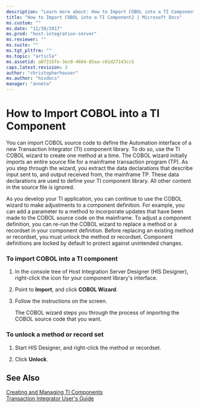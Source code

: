 ```yaml
---
description: "Learn more about: How to Import COBOL into a TI Component"
title: "How to Import COBOL into a TI Component2 | Microsoft Docs"
ms.custom: ""
ms.date: "11/30/2017"
ms.prod: "host-integration-server"
ms.reviewer: ""
ms.suite: ""
ms.tgt_pltfrm: ""
ms.topic: "article"
ms.assetid: a07216fe-3ec0-4664-85aa-c61d27143cc5
caps.latest.revision: 3
author: "christopherhouser"
ms.author: "hisdocs"
manager: "anneta"
---
```

# How to Import COBOL into a TI Component
You can import COBOL source code to define the Automation interface of a new Transaction Integrator (TI) component library. To do so, use the TI COBOL wizard to create one method at a time. The COBOL wizard initially imports an entire source file for a mainframe transaction program (TP). As you step through the wizard, you extract the data declarations that describe input sent to, and output received from, the mainframe TP. These data declarations are used to define your TI component library. All other content in the source file is ignored.  
  
 As you develop your TI application, you can continue to use the COBOL wizard to make adjustments to a component definition. For example, you can add a parameter to a method to incorporate updates that have been made to the COBOL source code on the mainframe. To adjust a component definition, you can re-run the COBOL wizard to replace a method or a recordset in your component definition. Before replacing an existing method or recordset, you must unlock the method or recordset. Component definitions are locked by default to protect against unintended changes.  
  
### To import COBOL into a TI component  
  
1.  In the console tree of Host Integration Server Designer (HIS Designer), right-click the icon for your component library's interface.  
  
2.  Point to **Import**, and click **COBOL Wizard**.  
  
3.  Follow the instructions on the screen.  
  
     The COBOL wizard steps you through the process of importing the COBOL source code that you want.  
  
### To unlock a method or record set  
  
1.  Start HIS Designer, and right-click the method or recordset.  
  
2.  Click **Unlock**.  
  
## See Also  
 [Creating and Managing TI Components](../core/creating-and-managing-ti-components2.md)   
 [Transaction Integrator User's Guide](../core/transaction-integrator-user-s-guide2.md)
